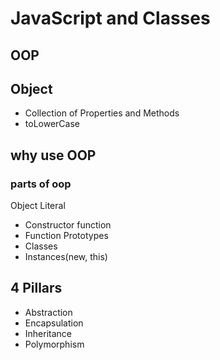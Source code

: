 # JavaScript and Classes

## OOP

## Object
- Collection of Properties and Methods 
- toLowerCase 

## why use OOP

### parts of oop
Object Literal

- Constructor function
- Function Prototypes
- Classes
- Instances(new, this)

## 4 Pillars
- Abstraction
- Encapsulation
- Inheritance
- Polymorphism